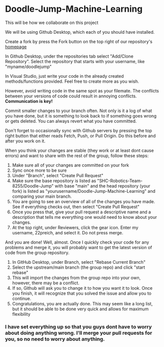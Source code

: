 # Doodle-Jump-Machine-Learning
 
This will be how we collaborate on this project

We will be using Github Desktop, which each of you should have installed.

Create a fork by press the Fork button on the top right of our repository's [homepage](https://github.com/SHC-Robotics-Team-8255/Doodle-Jump-Machine-Learning)

In Github Desktop, under the repositories tab select "Add/Clone Repository". Select the repository that starts with your username, like "myname/doodlejump"

In Visual Studio, just write your code in the already created methods/functions provided. Feel free to create more as you wish.

However, avoid writing code in the same spot as your filemate. The conflicts between your versions of code could result in annoying conflicts. **Communication is key!**

Commit smaller changes to your branch often. Not only is it a log of what you have done, but it is something to look back to if something goes wrong or gets deleted. You can always revert what you have committed.

Don't forget to occasionally sync with Github servers by pressing the top right button that either reads Fetch, Push, or Pull Origin. Do this before and after you work on it.

When you think your changes are stable (they work or at least dont cause errors) and want to share with the rest of the group, follow these steps:
1. Make sure all of your changes are committed on your fork
1. Sync once more to be sure
1. Under "Branch", select "Create Pull Request"
1. Make sure the base repository is listed as "SHC-Robotics-Team-8255/Doodle-Jump" with base "main" and the head repository (your fork) is listed as "yourusername/Doodle-Jump-Machine-Learning" and comparing your main branch.
1. You are going to see an overview of all of the changes you have made. See if everything checks out, then select "Create Pull Request"
1. Once you press that, give your pull request a descriptive name and a description that tells me everything one would need to know about your changes.
1. At the top right, under Reviewers, click the gear icon. Enter my username, 22preich, and select it. Do not press merge.

And you are done! Well, almost. Once I quickly check your code for any problems and merge it, you will probably want to get the latest version of code from the group repository.

1. In GitHub Desktop, under Branch, select "Rebase Current Branch"
1. Select the upstream/main branch (the group repo) and click "start rebase"
1. This will import the changes from the group repo into your own, however, there may be a conflict.
1. If so, Github will ask you to change it to how you want it to look. Once you finish, it will recognize that you solved the issue and allow you to continue.
1. Congratulations, you are actually done. This may seem like a long list, but it should be able to be done very quick and allows for maximum flexibility


### I have set everything up so that you guys dont have to worry about doing anything wrong. I'll merge your pull requests for you, so no need to worry about anything.
